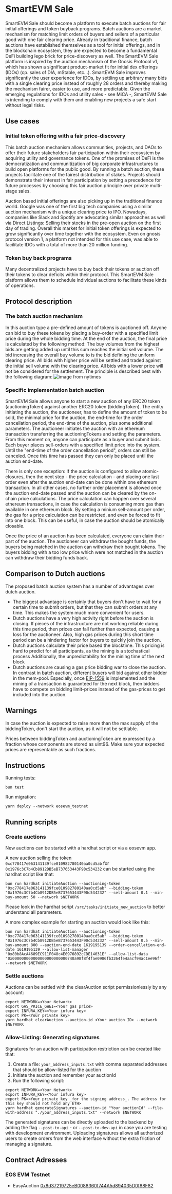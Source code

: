 # SmartEVM Sale

SmartEVM Sale should become a platform to execute batch auctions for fair initial offerings and token buyback programs. Batch auctions are a market mechanism for matching limit orders of buyers and sellers of a particular good with one fair clearing price.
Already in traditional finance, batch auctions have established themselves as a tool for initial offerings, and in the blockchain ecosystem, they are expected to become a fundamental DeFi building lego brick for price-discovery as well.
The SmartEVM Sale platform is inspired by the auction mechanism of the Gnosis Protocol v1, which has shown a significant product-market fit for initial dex offerings (IDOs) (cp. sales of DIA, mStable, etc…). SmartEVM Sale improves significantly the user experience for IDOs, by settling up arbitrary many bids with a single clearing price instead of roughly 28 orders and thereby making the mechanism fairer, easier to use, and more predictable.
Given the emerging regulations for IDOs and utility sales - see MiCA -, SmartEVM Sale is intending to comply with them and enabling new projects a safe start without legal risks.

## Use cases

### Initial token offering with a fair price-discovery

This batch auction mechanism allows communities, projects, and DAOs to offer their future stakeholders fair participation within their ecosystem by acquiring utility and governance tokens. One of the promises of DeFi is the democratization and communitization of big corporate infrastructures to build open platforms for the public good. By running a batch auction, these projects facilitate one of the fairest distribution of stakes. Projects should demonstrate their interest in fair participation by setting a precedence for future processes by choosing this fair auction principle over private multi-stage sales.

Auction based initial offerings are also picking up in the traditional finance world. Google was one of the first big tech companies using a similar auction mechanism with a unique clearing price to IPO. Nowadays, companies like Slack and Spotify are advocating similar approaches as well via Direct Listings: Selling their stocks in the pre-open auction on the first day of trading.
Overall this market for initial token offerings is expected to grow significantly over time together with the ecosystem. Even on gnosis protocol version 1, a platform not intended for this use case, was able to facilitate IDOs with a total of more than 20 million funding.

### Token buy back programs

Many decentralized projects have to buy back their tokens or auction off their tokens to clear deficits within their protocol. This SmartEVM Sale platform allows them to schedule individual auctions to facilitate these kinds of operations.

## Protocol description

### The batch auction mechanism

In this auction type a pre-defined amount of tokens is auctioned off. Anyone can bid to buy these tokens by placing a buy-order with a specified limit price during the whole bidding time. At the end of the auction, the final price is calculated by the following method: The buy volumes from the highest bids are getting added up until this sum reaches the initial sell volume. The bid increasing the overall buy volume to is the bid defining the uniform clearing price. All bids with higher price will be settled and traded against the initial sell volume with the clearing price. All bids with a lower price will not be considered for the settlement. The principle is described best with the following diagram:
![image from nytimes](./assets/Auction_info_pic.png)

### Specific implementation batch auction

SmartEVM Sale allows anyone to start a new auction of any ERC20 token (auctioningToken) against another ERC20 token (biddingToken). The entity initiating the auction, the auctioneer, has to define the amount of token to be sold, the minimal price for the auction, the end-time for the order cancellation period, the end-time of the auction, plus some additional parameters. The auctioneer initiates the auction with an ethereum transaction transferring the auctioningTokens and setting the parameters. From this moment on, anyone can participate as a buyer and submit bids. Each buyer places sell-orders with a specified limit price into the system. Until the "end-time of the order cancellation period", orders can still be canceled. Once this time has passed they can only be placed until the auction end-date.

There is only one exception: If the auction is configured to allow atomic-closures, then the next step - the price calculation - and placing one last order even after the auction end-date can be done within one ethereum transaction.
In all other cases, no further order placement is allowed once the auction end-date passed and the auction can be cleared by the on-chain price calculations.
The price calculation can happen over several ethereum transactions, in case the calculation is consuming more gas than available in one ethereum block. By setting a minium sell-amount per order, the
gas for a price calculation can be restricted, and even be forced to fit into one block. This can be useful, in case the auction should be atomically closable.

Once the price of an auction has been calculated, everyone can claim their part of the auction. The auctioneer can withdraw the bought funds, the buyers being matched in the auction can withdraw their bought tokens. The buyers bidding with a too low price which were not matched in the auction can withdraw their bidding funds back.

## Comparison to Dutch auctions

The proposed batch auction system has a number of advantages over dutch auction.

- The biggest advantage is certainly that buyers don't have to wait for a certain time to submit orders, but that they can submit orders at any time. This makes the system much more convenient for users.
- Dutch auctions have a very high activity right before the auction is closing. If pieces of the infrastructure are not working reliable during this time period, then prices can fall further than expected, causing a loss for the auctioneer. Also, high gas prices during this short time period can be a hindering factor for buyers to quickly join the auction.
- Dutch auctions calculate their price based the blocktime. This pricing is hard to predict for all participants, as the mining is a stochastical process Additionally, the unpredictability for the mining time of the next block
- Dutch auctions are causing a gas price bidding war to close the auction. In contrast in batch auction, different buyers will bid against other bidder in the mem-pool. Especially, once [EIP-1559](https://eips.ethereum.org/EIPS/eip-1559) is implemented and the mining of a transaction is guaranteed for the next block, then bidders have to compete on bidding limit-prices instead of the gas-prices to get included into the auction.

## Warnings

In case the auction is expected to raise more than the max supply of the biddingToken, don't start the auction, as it will not be settlable.

Prices between biddingToken and auctioningToken are expressed by a fraction whose components are stored as uint96. Make sure your expected prices are representable as such fractions.

## Instructions

Running tests:

```
bun test
```

Run migration:

```
yarn deploy --network eosevm_testnet
```

## Running scripts

### Create auctions

New auctions can be started with a hardhat script or via a eosevm app.

A new auction selling the token `0xc778417e063141139fce010982780140aa0cd5ab` for `0x1976c3C7b4Cb8912DB5eB737653443F90c534232` can be started using the hardhat script like that:

```
bun run hardhat initiateAuction --auctioning-token "0xc778417e063141139fce010982780140aa0cd5ab" --bidding-token "0x1976c3C7b4Cb8912DB5eB737653443F90c534232" --sell-amount 0.1 --min-buy-amount 50 --network $NETWORK
```

Please look in the hardhat script `/src/tasks/initiate_new_auction` to better understand all parameters.

A more complex example for starting an auction would look like this:

```
bun run hardhat initiateAuction --auctioning-token "0xc778417e063141139fce010982780140aa0cd5ab" --bidding-token "0x1976c3C7b4Cb8912DB5eB737653443F90c534232" --sell-amount 0.5 --min-buy-amount 800 --auction-end-date 1619195139 --order-cancellation-end-date 1619195139 --allow-list-manager "0x80b8AcA4689EC911F048c4E0976892cCDE14031E" --allow-list-data "0x000000000000000000000000740a98f8f4fae0986fb3264fe4aacf94ac1ee96f"  --network $NETWORK
```

### Settle auctions

Auctions can be settled with the clearAuction script permissionlessly by any account:

```
export NETWORK=<Your Network>
export GAS_PRICE_GWEI=<Your gas price>
export INFURA_KEY=<Your infura key>
export PK=<Your private key>
yarn hardhat clearAuction --auction-id <Your auction ID> --network $NETWORK
```

### Allow-Listing: Generating signatures

Signatures for an auction with participation restriction can be created like that:

1. Create a file: `your_address_inputs.txt` with comma separated addresses that should be allow-listed for the auction
2. Initiate the auction and remember your auctionId
3. Run the following script:

```
export NETWORK=<Your Network>
export INFURA_KEY=<Your infura key>
export PK=<Your private key _for the signing address_. The address for this key should not hold any ETH>
yarn hardhat generateSignatures --auction-id "Your auctionId" --file-with-address "./your_address_inputs.txt" --network $NETWORK
```

The generated signatures can be directly uploaded to the backend by adding the flag `--post-to-api` - or `--post-to-dev-api` in case you are testing with development environment. Uploading signatures allows all authorized users to create orders from the web interface without the extra friction of managing a signature.

## Contract Adresses

### EOS EVM Testnet

- EasyAuction [0x8d37219725eB0088360f744A5d894035D0f88F82](https://explorer.testnet.evm.eosnetwork.com/address/0x8d37219725eB0088360f744A5d894035D0f88F82)
